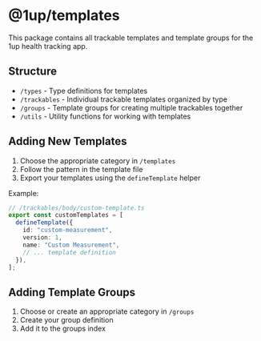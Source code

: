 # @1up/templates

This package contains all trackable templates and template groups for the 1up health tracking app.

## Structure

- `/types` - Type definitions for templates
- `/trackables` - Individual trackable templates organized by type
- `/groups` - Template groups for creating multiple trackables together
- `/utils` - Utility functions for working with templates

## Adding New Templates

1. Choose the appropriate category in `/templates`
2. Follow the pattern in the template file
3. Export your templates using the `defineTemplate` helper

Example:

```typescript
// /trackables/body/custom-template.ts
export const customTemplates = [
  defineTemplate({
    id: "custom-measurement",
    version: 1,
    name: "Custom Measurement",
    // ... template definition
  }),
];
```

## Adding Template Groups

1. Choose or create an appropriate category in `/groups`
2. Create your group definition
3. Add it to the groups index
